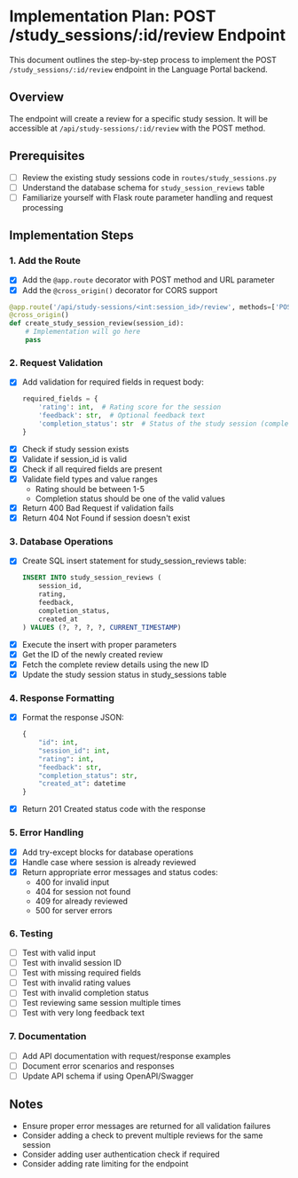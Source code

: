 # Implementation Plan: POST /study_sessions/:id/review Endpoint

This document outlines the step-by-step process to implement the POST `/study_sessions/:id/review` endpoint in the Language Portal backend.

## Overview
The endpoint will create a review for a specific study session. It will be accessible at `/api/study-sessions/:id/review` with the POST method.

## Prerequisites
- [ ] Review the existing study sessions code in `routes/study_sessions.py`
- [ ] Understand the database schema for `study_session_reviews` table
- [ ] Familiarize yourself with Flask route parameter handling and request processing

## Implementation Steps

### 1. Add the Route
- [x] Add the `@app.route` decorator with POST method and URL parameter
- [x] Add the `@cross_origin()` decorator for CORS support
```python
@app.route('/api/study-sessions/<int:session_id>/review', methods=['POST'])
@cross_origin()
def create_study_session_review(session_id):
    # Implementation will go here
    pass
```

### 2. Request Validation
- [x] Add validation for required fields in request body:
  ```python
  required_fields = {
      'rating': int,  # Rating score for the session
      'feedback': str,  # Optional feedback text
      'completion_status': str  # Status of the study session (completed/abandoned)
  }
  ```
- [x] Check if study session exists
- [x] Validate if session_id is valid
- [x] Check if all required fields are present
- [x] Validate field types and value ranges
  - Rating should be between 1-5
  - Completion status should be one of the valid values
- [x] Return 400 Bad Request if validation fails
- [x] Return 404 Not Found if session doesn't exist

### 3. Database Operations
- [x] Create SQL insert statement for study_session_reviews table:
  ```sql
  INSERT INTO study_session_reviews (
      session_id,
      rating,
      feedback,
      completion_status,
      created_at
  ) VALUES (?, ?, ?, ?, CURRENT_TIMESTAMP)
  ```
- [x] Execute the insert with proper parameters
- [x] Get the ID of the newly created review
- [x] Fetch the complete review details using the new ID
- [x] Update the study session status in study_sessions table

### 4. Response Formatting
- [x] Format the response JSON:
  ```python
  {
      "id": int,
      "session_id": int,
      "rating": int,
      "feedback": str,
      "completion_status": str,
      "created_at": datetime
  }
  ```
- [x] Return 201 Created status code with the response

### 5. Error Handling
- [x] Add try-except blocks for database operations
- [x] Handle case where session is already reviewed
- [x] Return appropriate error messages and status codes:
  - 400 for invalid input
  - 404 for session not found
  - 409 for already reviewed
  - 500 for server errors

### 6. Testing
- [ ] Test with valid input
- [ ] Test with invalid session ID
- [ ] Test with missing required fields
- [ ] Test with invalid rating values
- [ ] Test with invalid completion status
- [ ] Test reviewing same session multiple times
- [ ] Test with very long feedback text

### 7. Documentation
- [ ] Add API documentation with request/response examples
- [ ] Document error scenarios and responses
- [ ] Update API schema if using OpenAPI/Swagger

## Notes
- Ensure proper error messages are returned for all validation failures
- Consider adding a check to prevent multiple reviews for the same session
- Consider adding user authentication check if required
- Consider adding rate limiting for the endpoint
